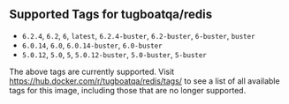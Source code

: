 ## Supported Tags for tugboatqa/redis

* `6.2.4`, `6.2`, `6`, `latest`, `6.2.4-buster`, `6.2-buster`, `6-buster`, `buster`
* `6.0.14`, `6.0`, `6.0.14-buster`, `6.0-buster`
* `5.0.12`, `5.0`, `5`, `5.0.12-buster`, `5.0-buster`, `5-buster`

The above tags are currently supported. Visit https://hub.docker.com/r/tugboatqa/redis/tags/ to see a list of all available tags for this image, including those that are no longer supported.
